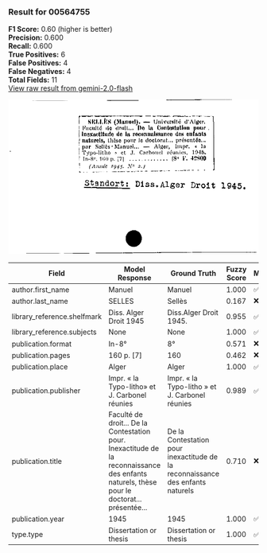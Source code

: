 ### Result for 00564755
**F1 Score:** 0.60 (higher is better)<br>**Precision:** 0.600<br>**Recall:** 0.600<br>**True Positives:** 6<br>**False Positives:** 4<br>**False Negatives:** 4<br>**Total Fields:** 11<br>[View raw result from gemini-2.0-flash](https://github.com/RISE-UNIBAS/humanities_data_benchmark/blob/main/results/2025-09-02/T0151/request_T0151_00564755.json)

<img src="https://github.com/RISE-UNIBAS/humanities_data_benchmark/blob/main/benchmarks/zettelkatalog/images/00564755.jpg?raw=true" alt="00564755" width="600px">

| Field | Model Response | Ground Truth | Fuzzy Score | Match |
|-------|----------------|--------------|-------------|-------|
| author.first_name | Manuel | Manuel | 1.000 | ✅ |
| author.last_name | SELLES | Sellès | 0.167 | ❌ |
| library_reference.shelfmark | Diss. Alger Droit 1945 | Diss.Alger Droit 1945. | 0.955 | ✅ |
| library_reference.subjects | None | None | 1.000 | ✅ |
| publication.format | In-8° | 8° | 0.571 | ❌ |
| publication.pages | 160 p. [7] | 160 | 0.462 | ❌ |
| publication.place | Alger | Alger | 1.000 | ✅ |
| publication.publisher | Impr. « la Typo-litho» et J. Carbonel réunies | Impr. « la Typo-litho » et J. Carbonel réunies | 0.989 | ✅ |
| publication.title | Faculté de droit... De la Contestation pour. Inexactitude de la reconnaissance des enfants naturels, thèse pour le doctorat... présentée... | De la Contestation pour inexactitude de la reconnaissance des enfants naturels | 0.710 | ❌ |
| publication.year | 1945 | 1945 | 1.000 | ✅ |
| type.type | Dissertation or thesis | Dissertation or thesis | 1.000 | ✅ |
